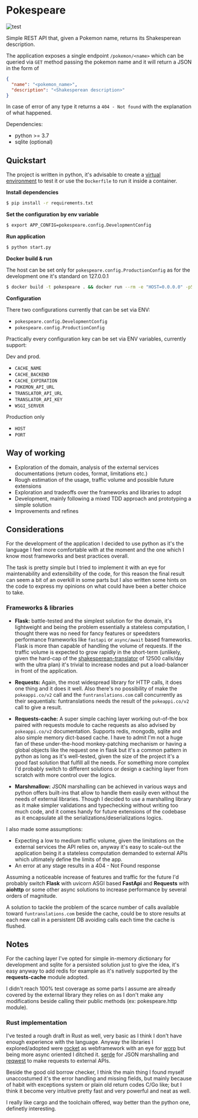 Pokespeare
==========

![test](https://github.com/codepr/pokespeare/workflows/test/badge.svg)

Simple REST API that, given a Pokemon name, returns its Shakesperean description.

The application exposes a single endpoint `/pokemon/<name>` which can be queried
via `GET` method passing the pokemon name and it will return a JSON in the form of
```json
{
  "name": "<pokemon_name>",
  "description": "<Shakesperean description>"
}
```

In case of error of any type it returns a `404 - Not found` with the explanation of
what happened.

Dependencies:
- python >= 3.7
- sqlite (optional)

## Quickstart

The project is written in python, it's advisable to create a [virtual environment](https://virtualenv.pypa.io/en/latest/installation.html)
to test it or use the `Dockerfile` to run it inside a container.

**Install dependencies**
```sh
$ pip install -r requirements.txt
```

**Set the configuration by env variable**
```sh
$ export APP_CONFIG=pokespeare.config.DevelopmentConfig
```

**Run application**
```sh
$ python start.py
```

**Docker build & run**

The host can be set only for `pokespeare.config.ProductionConfig` as for the development one it's standard on 127.0.0.1
```sh
$ docker build -t pokespeare . && docker run --rm -e "HOST=0.0.0.0" -p5000:5000 pokespeare
```

**Configuration**

There two configurations currently that can be set via ENV:
- `pokespeare.config.DevelopmentConfig`
- `pokespeare.config.ProductionConfig`

Practically every configuration key can be set via ENV variables, currently
support:

Dev and prod.

- `CACHE_NAME`
- `CACHE_BACKEND`
- `CACHE_EXPIRATION`
- `POKEMON_API_URL`
- `TRANSLATOR_API_URL`
- `TRANSLATOR_API_KEY`
- `WSGI_SERVER`

Production only

- `HOST`
- `PORT`

## Way of working

- Exploration of the domain, analysis of the external services documentations
  (return codes, format, limitations etc.)
- Rough estimation of the usage, traffic volume and possible future extensions
- Exploration and tradeoffs over the frameworks and libraries to adopt
- Development, mainly following a mixed TDD approach and prototyping a simple solution
- Improvements and refines

## Considerations

For the development of the application I decided to use python as it's the
language I feel more comfortable with at the moment and the one which I
know most frameworks and best practices overall.

The task is pretty simple but I tried to implement it with an eye for
maintenability and extensibility of the code, for this reason the final result
can seem a bit of an overkill in some parts but I also written some hints on the
code to express my opinions on what could have been a better choice to take.

### Frameworks & libraries

- **Flask:** battle-tested and the simplest solution for the domain, it's
  lightweight and being the problem essentially a stateless computation, I
  thought there was no need for fancy features or speedsters performance
  frameworks like `fastapi` or `async/await` based frameworks. Flask
  is more than capable of handling the volume of requests.
  If the traffic volume is expected to grow rapidly in the short-term (unlikely,
  given the hard-cap of the [shakesperean-translator](https://funtranslations.com/api/shakespeare#translate)
  of 12500 calls/day with the ultra plan) it's trivial to increase nodes and
  put a load-balancer in front of the application.

- **Requests:** Again, the most widespread library for HTTP calls, it does one thing
  and it does it well. Also there's no possibility of make the `pokeappi.co/v2` call
  and the `funtranslations.com` call concurrently as their sequentials: funtranslations
  needs the result of the `pokeappi.co/v2` call to give a result.

- **Requests-cache:** A super simple caching layer working out-of-the box paired with
  requests module to cache requests as also advised by `pokeappi.co/v2` documentation.
  Supports redis, mongodb, sqlite and also simple memory dict-based cache.
  I have to admit I'm not a huge fan of these under-the-hood monkey-patching mechanism
  or having a global objects like the request one in flask but it's a common pattern in python
  as long as it's well-tested, given the size of the project it's a good fast solution that
  fulfill all the needs.
  For something more complex I'd probably switch to different solutions or design a caching
  layer from scratch with more control over the logics.

- **Marshmallow:** JSON marshalling can be achieved in various ways and python offers built-ins
  that allow to handle them easily even without the needs of external libraries. Though I decided
  to use a marshalling library as it make simpler validations and typechecking without writing
  too much code, and it comes handy for future extensions of the codebase as it encapsulate
  all the serializations/deserializations logics.

I also made some assumptions:

- Expecting a low to medium traffic volume, given the limitations on the external services
  the API relies on, anyway it's easy to scale-out the application being it a stateless
  computation demanded to external APIs which ultimately define the limits of the app.
- An error at any stage results in a 404 - Not Found response

Assuming a noticeable increase of features and traffic for the future I'd
probably switch **Flask** with uvicorn ASGI based **FastApi** and **Requests**
with **aiohttp** or some other async solutions to increase performance by
several orders of magnitude.

A solution to tackle the problem of the scarce number of calls available toward
`funtranslations.com` beside the cache, could be to store results at each new
call in a persistent DB avoiding calls each time the cache is flushed.

## Notes

For the caching layer I've opted for simple in-memory dictionary for
development and sqlite for a persisted solution just to give the idea, it's
easy anyway to add redis for example as it's natively supported by the
**requests-cache** module adopted.

I didn't reach 100% test coverage as some parts I assume are already covered by
the external library they relies on as I don't make any modifications beside
calling their public methods (ex: pokespeare.http module).

### Rust implementation

I've tested a rough draft in Rust as well, very basic as I think I don't have
enough experience with the language. Anyway the libraries I explored/adopted
were [rocket](https://rocket.rs) as webframework with an eye for
[worp](https://docs.rs/warp/0.2.4/warp/) but being more async oriented I
ditched it. [serde](https://serde.rs/) for JSON marshalling and
[reqwest](https://docs.rs/reqwest/0.10.7/reqwest/) to make requests to external
APIs.

Beside the good old borrow checker, I think the main thing I found myself
unaccostumed it's the error handling and missing fields, but mainly because of
habit with exceptions system or plain old return codes C/Go like; but I think
it become very intuitive pretty fast and very powerful and neat as well.

I really like cargo and the toolchain offered, way better than the python one,
definetly interesting.
